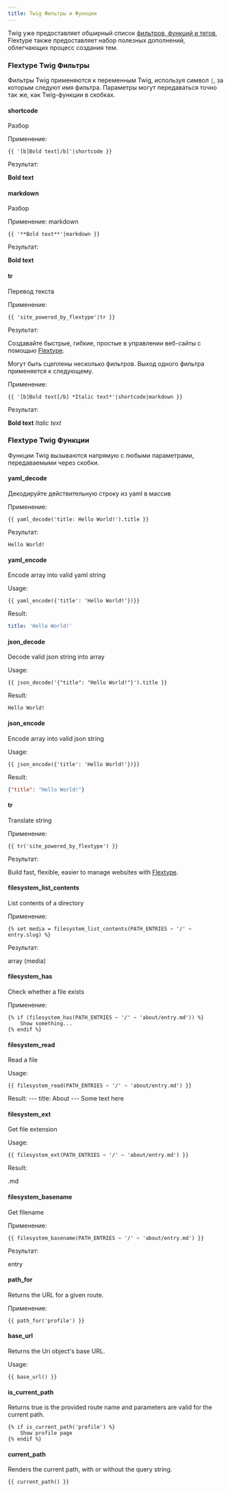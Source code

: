 ```yaml
---
title: Twig Фильтры и Функции
---
```


Twig уже предоставляет обширный список [фильтров, функций и тегов](https://twig.symfony.com/doc/2.x/), Flextype также предоставляет набор полезных дополнений, облегчающих процесс создания тем.

### Flextype Twig Фильтры

Фильтры Twig применяются к переменным Twig, используя символ `|`, за которым следуют имя фильтра. Параметры могут передаваться точно так же, как Twig-функции в скобках.

#### shortcode

Разбор

Применение:

```twig
{{ '[b]Bold text[/b]'|shortcode }}
```

Результат:

**Bold text**

#### markdown

Разбор

Применение: markdown

```twig
{{ '**Bold text**'|markdown }}
```

Результат:

**Bold text**

#### tr

Перевод текста

Применение:

```twig
{{ 'site_powered_by_flextype'|tr }}
```

Результат:

Создавайте быстрые, гибкие, простые в управлении веб-сайты с помощью
<a href="http://flextype.org">Flextype</a>.

Могут быть сцеплены несколько фильтров. Выход одного фильтра применяется к следующему.

Применение:

```twig
{{ '[b]Bold text[/b] *Italic text*'|shortcode|markdown }}
```

Результат:

**Bold text** *Italic text*

### Flextype Twig Функции

Функции Twig вызываются напрямую с любыми параметрами, передаваемыми через скобки.

#### yaml_decode

Декодируйте действительную строку из yaml в массив

Применение:

```twig
{{ yaml_decode('title: Hello World!').title }}
```

Результат:

```twig
Hello World!
```

#### yaml_encode

Encode array into valid yaml string

Usage:

```twig
{{ yaml_encode({'title': 'Hello World!'})}}
```

Result:

```yaml
title: 'Hello World!'
```

#### json_decode

Decode valid json string into array

Usage:

```twig
{{ json_decode('{"title": "Hello World!"}').title }}
```

Result:

```twig
Hello World!
```

#### json_encode

Encode array into valid json string

Usage:

```twig
{{ json_encode({'title': 'Hello World!'})}}
```

Result:

```json
{"title": "Hello World!"}
```

#### tr

Translate string

Применение:

```twig
{{ tr('site_powered_by_flextype') }}
```

Результат:

Build fast, flexible, easier to manage websites with
<a href="http://flextype.org">Flextype</a>.

#### filesystem_list_contents

List contents of a directory

Применение:

```twig
{% set media = filesystem_list_contents(PATH_ENTRIES ~ '/' ~ entry.slug) %}
```

Результат:

array (media)

#### filesystem_has

Check whether a file exists

Применение:

```twig
{% if (filesystem_has(PATH_ENTRIES ~ '/' ~ 'about/entry.md')) %}
    Show something...
{% endif %}
```

#### filesystem_read

Read a file

Usage:

```twig
{{ filesystem_read(PATH_ENTRIES ~ '/' ~ 'about/entry.md') }}
```

Result: \--- title: About \--- Some text here

#### filesystem_ext

Get file extension

Usage:

```twig
{{ filesystem_ext(PATH_ENTRIES ~ '/' ~ 'about/entry.md') }}
```

Result:

.md

#### filesystem_basename

Get filename

Применение:

    {{ filesystem_basename(PATH_ENTRIES ~ '/' ~ 'about/entry.md') }}
    

Результат:

entry

#### path_for

Returns the URL for a given route.

Применение:

```twig
{{ path_for('profile') }}
```

#### base_url

Returns the Uri object's base URL.

Usage:

```twig
{{ base_url() }}
```

#### is_current_path

Returns true is the provided route name and parameters are valid for the current path.

```twig
{% if is_current_path('profile') %}
    Show profile page
{% endif %}
```

#### current_path

Renders the current path, with or without the query string.

```twig
{{ current_path() }}
```